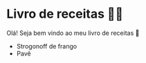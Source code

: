 # Livro de receitas :woman_cook:

Olá! Seja bem vindo ao meu livro de receitas :wave:

- Strogonoff de frango
- Pavê

